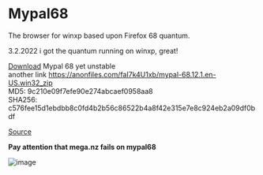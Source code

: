 # Mypal68

The browser for winxp based upon Firefox 68 quantum.


3.2.2022 i got the quantum running on winxp, great!

[Download](https://mega.nz/file/cXxlwRAR#GpPBAIkbL1JsJrCEU12HkMQ00B1M-L0vHs8cq9O8acA) Mypal 68 yet unstable
</br>
another link
https://anonfiles.com/faI7k4U1xb/mypal-68.12.1.en-US.win32_zip
</br>
MD5: 9c210e09f7efe90e274abcaef0958aa8
</br>
SHA256: c576fee15d1ebdbb8c0fd4b2b56c86522b4a8f42e315e7e8c924eb2a09df0bdf
</br>

[Source](https://mega.nz/file/wS41nLQR#FagAvQmmIJWNzf7g2bFJBYbXldvg0leFLZAPIqYnd-4)

**Pay attention that mega.nz fails on mypal68**

![image](https://user-images.githubusercontent.com/19492771/152347482-f51058cd-2967-4bc5-80fd-5d269c328774.png)


